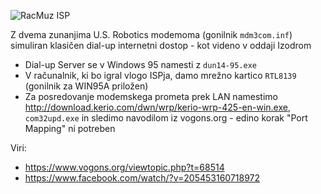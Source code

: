 ![RacMuz ISP](https://raw.githubusercontent.com/markostamcar/muzej.si/master/dial-up/modem.jpg)

Z dvema zunanjima U.S. Robotics modemoma (gonilnik `mdm3com.inf`) simuliran klasičen dial-up internetni dostop - kot videno v oddaji Izodrom
- Dial-up Server se v Windows 95 namesti z `dun14-95.exe`
- V računalnik, ki bo igral vlogo ISPja, damo mrežno kartico `RTL8139` (gonilnik za WIN95A priložen)
- Za posredovanje modemskega prometa prek LAN namestimo http://download.kerio.com/dwn/wrp/kerio-wrp-425-en-win.exe, `com32upd.exe` in sledimo navodilom iz vogons.org - edino korak "Port Mapping" ni potreben

Viri:
- https://www.vogons.org/viewtopic.php?t=68514
- https://www.facebook.com/watch/?v=205453160718972
